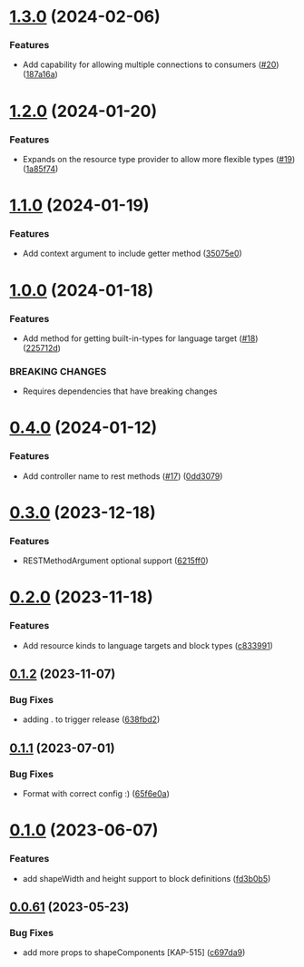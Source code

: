 # [1.3.0](https://github.com/kapetacom/ui-web-types/compare/v1.2.0...v1.3.0) (2024-02-06)


### Features

* Add capability for allowing multiple connections to consumers ([#20](https://github.com/kapetacom/ui-web-types/issues/20)) ([187a16a](https://github.com/kapetacom/ui-web-types/commit/187a16ac258ffb1539a8777cc489fce5b3734b80))

# [1.2.0](https://github.com/kapetacom/ui-web-types/compare/v1.1.0...v1.2.0) (2024-01-20)


### Features

* Expands on the resource type provider to allow more flexible types ([#19](https://github.com/kapetacom/ui-web-types/issues/19)) ([1a85f74](https://github.com/kapetacom/ui-web-types/commit/1a85f740947c557a712a173df0f40db81c4d43ac))

# [1.1.0](https://github.com/kapetacom/ui-web-types/compare/v1.0.0...v1.1.0) (2024-01-19)


### Features

* Add context argument to include getter method ([35075e0](https://github.com/kapetacom/ui-web-types/commit/35075e04f4af02ddcd2eec8f7f3620fef4139e8f))

# [1.0.0](https://github.com/kapetacom/ui-web-types/compare/v0.4.0...v1.0.0) (2024-01-18)


### Features

* Add method for getting built-in-types for language target ([#18](https://github.com/kapetacom/ui-web-types/issues/18)) ([225712d](https://github.com/kapetacom/ui-web-types/commit/225712d4160d651b31f93ce62240216af07326f9))


### BREAKING CHANGES

* Requires dependencies that have breaking changes

# [0.4.0](https://github.com/kapetacom/ui-web-types/compare/v0.3.0...v0.4.0) (2024-01-12)


### Features

* Add controller name to rest methods ([#17](https://github.com/kapetacom/ui-web-types/issues/17)) ([0dd3079](https://github.com/kapetacom/ui-web-types/commit/0dd30794e98ee483233feb5886a05f01b92d2495))

# [0.3.0](https://github.com/kapetacom/ui-web-types/compare/v0.2.0...v0.3.0) (2023-12-18)


### Features

* RESTMethodArgument optional support ([6215ff0](https://github.com/kapetacom/ui-web-types/commit/6215ff0b728805e7c6d9a0e04caae1673ff07207))

# [0.2.0](https://github.com/kapetacom/ui-web-types/compare/v0.1.2...v0.2.0) (2023-11-18)


### Features

* Add resource kinds to language targets and block types ([c833991](https://github.com/kapetacom/ui-web-types/commit/c8339911c801724ef9a5ecd36c0b6a27e54faed2))

## [0.1.2](https://github.com/kapetacom/ui-web-types/compare/v0.1.1...v0.1.2) (2023-11-07)


### Bug Fixes

* adding . to trigger release ([638fbd2](https://github.com/kapetacom/ui-web-types/commit/638fbd2a4e12fa1e6a76c5f526ca19ccac006a2f))

## [0.1.1](https://github.com/kapetacom/ui-web-types/compare/v0.1.0...v0.1.1) (2023-07-01)


### Bug Fixes

* Format with correct config :) ([65f6e0a](https://github.com/kapetacom/ui-web-types/commit/65f6e0aedd5cf5fd8d453c7f127480e5bb95a011))

# [0.1.0](https://github.com/kapetacom/ui-web-types/compare/v0.0.61...v0.1.0) (2023-06-07)


### Features

* add shapeWidth and height support to block definitions ([fd3b0b5](https://github.com/kapetacom/ui-web-types/commit/fd3b0b54265f27fe7ce238d6b22a55dab119383e))

## [0.0.61](https://github.com/kapetacom/ui-web-types/compare/v0.0.60...v0.0.61) (2023-05-23)


### Bug Fixes

* add more props to shapeComponents [KAP-515] ([c697da9](https://github.com/kapetacom/ui-web-types/commit/c697da9bbe6aac870d659cd8f114f5e18180a2cc))
